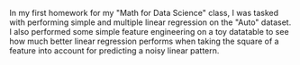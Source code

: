 In my first homework for my "Math for Data Science" class, I was tasked with performing simple and multiple linear regression on the "Auto" dataset. 
I also performed some simple feature engineering on a toy datatable to see how much better linear regression performs when taking the square of a feature 
into account for predicting a noisy linear pattern.
